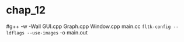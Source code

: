 # chap_12
#g++ -w -Wall GUI.cpp Graph.cpp Window.cpp main.cc `fltk-config --ldflags --use-images` -o main.out
